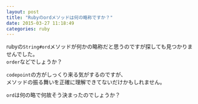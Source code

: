 ```yaml
---
layout: post
title: "Rubyのordメソッドは何の略称ですか？"
date: 2015-03-27 11:18:49
categories: ruby
---
```

<p>rubyの<code>String#ord</code>メソッドが何かの略称だと思うのですが探しても見つかりませんでした。<br>
<code>order</code>などでしょうか？</p>

<p><code>codepoint</code>の方がしっくり来る気がするのですが、<br>
メソッドの振る舞いを正確に理解できてないだけかもしれません。</p>

<p><code>ord</code>は何の略で何故そう決まったのでしょうか？</p>
